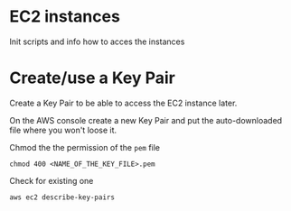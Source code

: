 # EC2 instances
Init scripts and info how to acces the instances

# Create/use a Key Pair
Create a Key Pair to be able to access the EC2 instance later.

On the  AWS console create a new Key Pair and put the auto-downloaded file where you won't loose it.

Chmod the the permission of the `pem` file
```
chmod 400 <NAME_OF_THE_KEY_FILE>.pem 
```

Check for existing one
```
aws ec2 describe-key-pairs
```